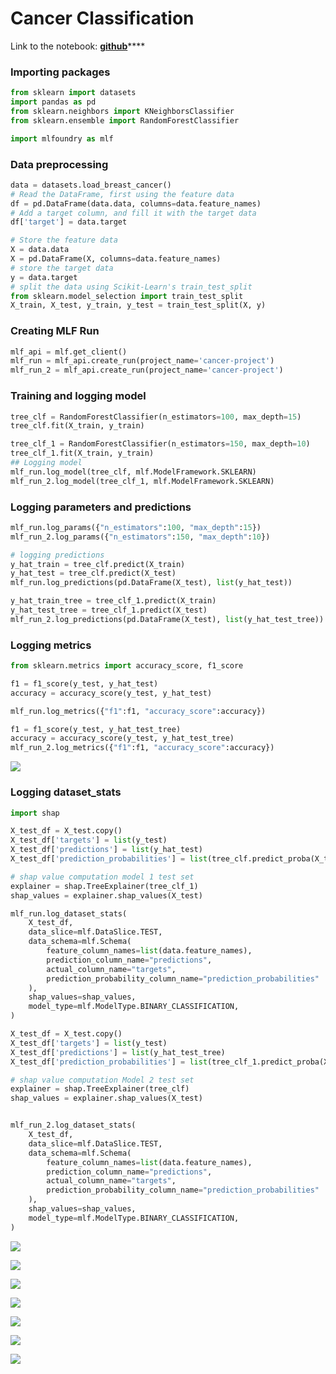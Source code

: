 # Cancer Classification

Link to the notebook: [**github**](https://github.com/truefoundry/mlfoundry/blob/main/examples/sklearn/cancer\_train.ipynb)****

### Importing packages

```python
from sklearn import datasets
import pandas as pd
from sklearn.neighbors import KNeighborsClassifier
from sklearn.ensemble import RandomForestClassifier

import mlfoundry as mlf
```

### Data preprocessing

```python
data = datasets.load_breast_cancer()
# Read the DataFrame, first using the feature data
df = pd.DataFrame(data.data, columns=data.feature_names)
# Add a target column, and fill it with the target data
df['target'] = data.target

# Store the feature data
X = data.data
X = pd.DataFrame(X, columns=data.feature_names)
# store the target data
y = data.target
# split the data using Scikit-Learn's train_test_split
from sklearn.model_selection import train_test_split
X_train, X_test, y_train, y_test = train_test_split(X, y)
```

### Creating MLF Run

```python
mlf_api = mlf.get_client()
mlf_run = mlf_api.create_run(project_name='cancer-project')
mlf_run_2 = mlf_api.create_run(project_name='cancer-project')
```

### Training and logging model

```python
tree_clf = RandomForestClassifier(n_estimators=100, max_depth=15)
tree_clf.fit(X_train, y_train)

tree_clf_1 = RandomForestClassifier(n_estimators=150, max_depth=10)
tree_clf_1.fit(X_train, y_train)
## Logging model
mlf_run.log_model(tree_clf, mlf.ModelFramework.SKLEARN)
mlf_run_2.log_model(tree_clf_1, mlf.ModelFramework.SKLEARN)
```

### Logging parameters and predictions

```python
mlf_run.log_params({"n_estimators":100, "max_depth":15})
mlf_run_2.log_params({"n_estimators":150, "max_depth":10})

# logging predictions
y_hat_train = tree_clf.predict(X_train)
y_hat_test = tree_clf.predict(X_test)
mlf_run.log_predictions(pd.DataFrame(X_test), list(y_hat_test))

y_hat_train_tree = tree_clf_1.predict(X_train)
y_hat_test_tree = tree_clf_1.predict(X_test)
mlf_run_2.log_predictions(pd.DataFrame(X_test), list(y_hat_test_tree))
```

### Logging metrics

```python
from sklearn.metrics import accuracy_score, f1_score

f1 = f1_score(y_test, y_hat_test)
accuracy = accuracy_score(y_test, y_hat_test)

mlf_run.log_metrics({"f1":f1, "accuracy_score":accuracy})

f1 = f1_score(y_test, y_hat_test_tree)
accuracy = accuracy_score(y_test, y_hat_test_tree)
mlf_run_2.log_metrics({"f1":f1, "accuracy_score":accuracy})
```

![](<../../.gitbook/assets/Screenshot from 2021-12-30 00-27-02.png>)

### Logging dataset\_stats

```python
import shap

X_test_df = X_test.copy()
X_test_df['targets'] = list(y_test)
X_test_df['predictions'] = list(y_hat_test)
X_test_df['prediction_probabilities'] = list(tree_clf.predict_proba(X_test))

# shap value computation model 1 test set
explainer = shap.TreeExplainer(tree_clf_1)
shap_values = explainer.shap_values(X_test)

mlf_run.log_dataset_stats(
    X_test_df, 
    data_slice=mlf.DataSlice.TEST,
    data_schema=mlf.Schema(
        feature_column_names=list(data.feature_names),
        prediction_column_name="predictions",
        actual_column_name="targets",
        prediction_probability_column_name="prediction_probabilities"
    ),
    shap_values=shap_values,
    model_type=mlf.ModelType.BINARY_CLASSIFICATION,
)

X_test_df = X_test.copy()
X_test_df['targets'] = list(y_test)
X_test_df['predictions'] = list(y_hat_test_tree)
X_test_df['prediction_probabilities'] = list(tree_clf_1.predict_proba(X_test))

# shap value computation Model 2 test set
explainer = shap.TreeExplainer(tree_clf)
shap_values = explainer.shap_values(X_test)


mlf_run_2.log_dataset_stats(
    X_test_df, 
    data_slice=mlf.DataSlice.TEST,
    data_schema=mlf.Schema(
        feature_column_names=list(data.feature_names),
        prediction_column_name="predictions",
        actual_column_name="targets",
        prediction_probability_column_name="prediction_probabilities"
    ),
    shap_values=shap_values,
    model_type=mlf.ModelType.BINARY_CLASSIFICATION,
)
```

![](<../../.gitbook/assets/Screenshot from 2021-12-30 00-27-39.png>)

![](<../../.gitbook/assets/Screenshot from 2021-12-30 00-27-46.png>)

![](<../../.gitbook/assets/Screenshot from 2021-12-30 00-27-52.png>)

![](<../../.gitbook/assets/Screenshot from 2021-12-30 00-28-01.png>)

![](<../../.gitbook/assets/Screenshot from 2021-12-30 00-28-09.png>)

![](<../../.gitbook/assets/Screenshot from 2021-12-30 00-28-14.png>)

![](<../../.gitbook/assets/Screenshot from 2021-12-30 00-28-23.png>)
